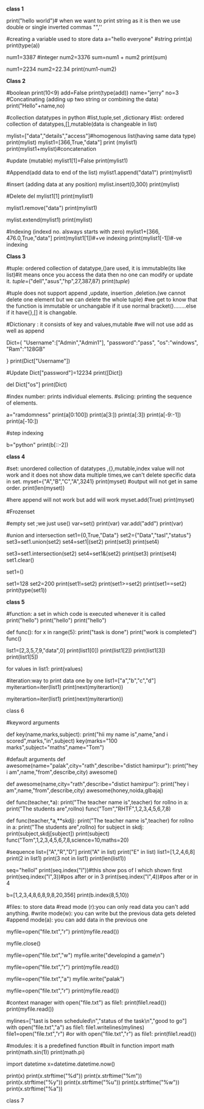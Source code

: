 **class 1**

print("hello world")# when we want to print string as it is then we use double or single inverted commas "",''


#creating a variable used to store data
a="hello everyone"  #string
print(a)
print(type(a))

num1=3387 #integer
num2=3376
sum=num1 + num2
print(sum)

num1=2234
num2=22.34
print(num1-num2)

**Class 2**

#boolean
print(10<9)
add=False
print(type(add))
name="jerry"
no=3
#Concatinating (adding up two string or combining the data)
print("Hello"+name,no)

#collection datatypes in python
#list,tuple,set ,dictionary
#list: ordered collection of datatypes,[],mutable(data is changeable in list)
 
mylist=["data","details","access"]#homogenous list(having same data type)
print(mylist)
mylist1=[366,True,"data"] 
print (mylist1)
print(mylist1+mylist)#concatenation

#update (mutable)
mylist1[1]=False
print(mylist1)

#Append(add data to end of the list)
mylist1.append("data1")
print(mylist1)

#insert (adding data at any position)
mylist.insert(0,300)
print(mylist)

#Delete
del mylist1[1]
print(mylist1)

mylist1.remove("data")
print(mylist1)

mylist.extend(mylist1)
print(mylist)

#Indexing (indexd no. alsways starts with zero)
mylist1+[366, 476.0,True,"data"]
print(mylist1[1])#+ve indexing
print(mylist1[-1])#-ve indexing


**Class 3**

#tuple: ordered collection of datatype,()are used, it is immutable(its like list)#it means once you access the data then no one can modify or update it.
_tuple_=("dell","asus","hp",27,387,87)
print(_tuple_)
 
 #tuple does not support append ,update, insertion ,deletion.(we cannot delete one element but we can delete the whole tuple) 
 #we get to know that the function is immutable or unchangable if it use normal bracket()........else if it have{},[] it is changable.



#Dictionary : it consists of key and values,mutable 
#we will not use add as well as append

Dict={
    "Username":["Admin","Admin1"],
    "password":"pass",
    "os":"windows",
    "Ram":"128GB"

}
print(Dict["Username"])

#Update
Dict["password"]=12234
print([Dict])

del Dict["os"]
print(Dict)

#index number: prints individual elements.
#slicing: printing the sequence of elements.

a="ramdomness"
print(a[0:100])
print(a[3:])
print(a[:3])
print(a[-9:-1])
print(a[-10:])

#step indexing

b="python"
print(b[::-2])

**class 4**

#set: unordered collection of datatypes ,{},mutable,index value will not work and it does not show data multiple times,we can't delete specific data in set.
myset={"A","B","C","A",3241}
print(myset) #output will not get in same order.
print(len(myset))


#here append will not work but add will work
myset.add(True)
print(myset)

#Frozenset

#empty set ;we just use()
var=set()
print(var)
var.add("add")
print(var)

#union and intersection
set1={0,True,"Data"}
set2={"Data","tasl","status"}
set3=set1.union(set2)
set4=set1|(set2)
print(set3)
print(set4)


set3=set1.intersection(set2)
set4=set1&(set2)
print(set3)
print(set4)
set1.clear()

set1=()


set1=128
set2=200
print(set1!=set2)
print(set1>=set2)
print(set1==set2)
print(type(set1))

**class 5**

#function: a set in which code is executed whenever it is called
print("hello")
print("hello")
print("hello")


def func():
  for x in range(5):
    print("task is done")
    print("work is completed")
func()    

list1=[2,3,5,7,9,"data",0]
print(list1[0])
print(list1[2])
print(list1[3])
print(list1[5])


for values in list1:
  print(values)


#iteration:way to print data one by one
list1=["a","b","c","d"]
myiterartion=iter(list1) 
print(next(myiterartion))

myiterartion=iter(list1) 
print(next(myiterartion))

class 6


#keyword arguments

def key(name,marks,subject):
 print("hii my name is",name,"and i scored",marks,"in",subject)
key(marks="100 marks",subject="maths",name="Tom")

#default arguments
def awesome(name="palak",city="rath",describe="distict hamirpur"):
  print("hey i am",name,"from",describe,city)
awesome()

def awesome(name,city="rath",describe="distict hamirpur"):
  print("hey i am",name,"from",describe,city)
awesome(honey,noida,glbajaj)




def func(teacher,*a):
  print("The teacher name is",teacher)
  for rollno in a:
   print("The students are",rollno)
func("Tom","RHTF",1,2,3,4,5,6,7,8)    

def func(teacher,*a,**skdj):
  print("The teacher name is",teacher)
  for rollno in a:
   print("The students are",rollno)
  for subject in skdj:
    print(subject,skdj[subject])
    print(subject) 
func("Tom",1,2,3,4,5,6,7,8,science=10,maths=20)    

#sequence
list=["A","R","D"]
print("A" in list)
print("E" in list)
list1=[1,2,4,6,8]
print(2 in list1)
print(3 not in list1)
print(len(list1))

seq="hellol"
print(seq.index("l"))#this show pos of l which shown first
print(seq.index("l",3))#pos after or in 3
print(seq.index("l",4))#pos after or in 4

b=[1,2,3,4,8,6,8,9,8,20,356]
print(b.index(8,5,10))

#files: to store data
#read mode (r):you can only read data you can't add anything.
#write mode(w):  you can write but the previous data gets deleted
#append mode(a): you can add data in the previous one


myfile=open("file.txt","r")
print(myfile.read())

myfile.close()

myfile=open("file.txt","w")
myfile.write("developind a game\n")

myfile=open("file.txt","r")
print(myfile.read())

myfile=open("file.txt","a")
myfile.write("palak")

myfile=open("file.txt","r")
print(myfile.read())

#context manager
with open("file.txt") as file1:
  print(file1.read())
  print(myfile.read())

mylines=["tast is been scheduled\n","status of the task\n","good to go"]
with open("file.txt","a") as file1:
  file1.writelines(mylines)
file1=open("file.txt","r") #or with open("file.txt","r") as file1: 
print(file1.read())  

#modules: it is a predefined function
#built in function
import math 
print(math.sin(1))
print(math.pi)

import datetime
x=datetime.datetime.now()

print(x)
print(x.strftime("%d"))
print(x.strftime("%m"))
print(x.strftime("%y"))
print(x.strftime("%u"))
print(x.strftime("%w"))
print(x.strftime("%a"))

class 7
